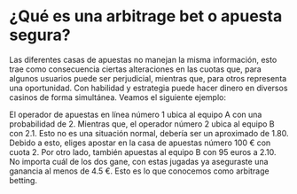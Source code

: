 # ¿Qué es una arbitrage bet o apuesta segura?

Las diferentes casas de apuestas no manejan la misma información, esto trae como consecuencia ciertas alteraciones en las cuotas que, para algunos usuarios puede ser perjudicial, mientras que, para otros representa una oportunidad. Con habilidad y estrategia puede hacer dinero en diversos casinos de forma simultánea. Veamos el siguiente ejemplo:

El operador de apuestas en línea número 1 ubica al equipo A con una probabilidad de 2. Mientras que, el operador número 2 ubica al equipo B con 2.1. Esto no es una situación normal, debería ser un aproximado de 1.80. Debido a esto, eliges apostar en la casa de apuestas número 100 € con cuota 2. Por otro lado, también apuestas al equipo B con 95 euros a 2.10. No importa cuál de los dos gane, con estas jugadas ya aseguraste una ganancia al menos de 4.5 €. Esto es lo que conocemos como arbitrage betting.


